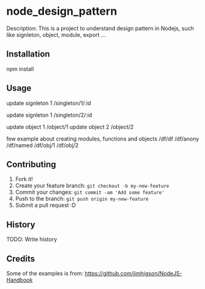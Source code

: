 # node_design_pattern

Description: This is a project to understand design pattern in Nodejs, such like signleton, object, module, export ...

## Installation

npm install

## Usage

update signleton 1
/singleton/1/:id

update signleton 1
/singleton/2/:id

update object 1
/object/1
update object 2
/object/2

few example about creating modules, functions and objects
/df/df
/df/anony
/df/named
/df/obj/1
/df/obj/2

## Contributing

1. Fork it!
2. Create your feature branch: `git checkout -b my-new-feature`
3. Commit your changes: `git commit -am 'Add some feature'`
4. Push to the branch: `git push origin my-new-feature`
5. Submit a pull request :D

## History

TODO: Write history

## Credits
Some of the examples is from: https://github.com/jimhigson/NodeJS-Handbook